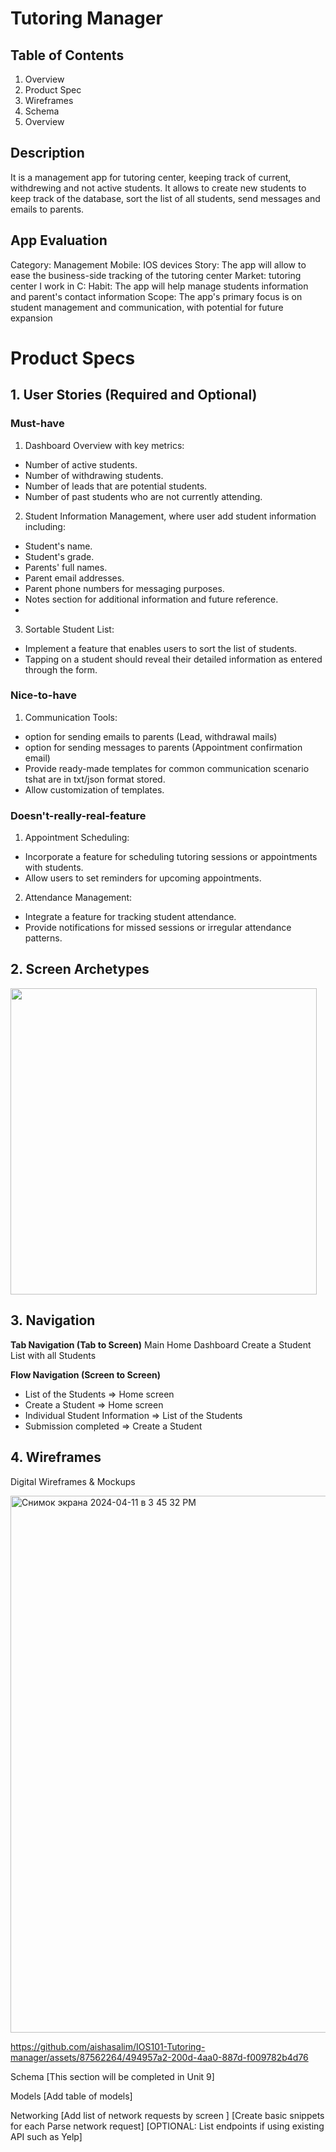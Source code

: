 # Tutoring Manager

## Table of Contents

1. Overview
2. Product Spec
3. Wireframes
4. Schema
5. Overview

## Description

It is a management app for tutoring center, keeping track of current, withdrewing and not active students. It allows to create new students to keep track of the database, sort the list of all students, send messages and emails to parents. 

## App Evaluation

Category: Management
Mobile: IOS devices
Story: The app will allow to ease the business-side tracking of the tutoring center
Market: tutoring center I work in C:
Habit: The app will help manage students information and parent's contact information
Scope: The app's primary focus is on student management and communication, with potential for future expansion

# Product Specs

## 1. User Stories (Required and Optional)

### Must-have

1. Dashboard Overview with key metrics:
 - Number of active students.
 - Number of withdrawing students.
 - Number of leads that are potential students.
 - Number of past students who are not currently attending.

2. Student Information Management, where user add student information including:
 - Student's name.
 - Student's grade.
 - Parents' full names.
 - Parent email addresses.
 - Parent phone numbers for messaging purposes.
 - Notes section for additional information and future reference.
 - 
3. Sortable Student List:

 - Implement a feature that enables users to sort the list of students.
 - Tapping on a student should reveal their detailed information as entered through the form.


### Nice-to-have

1. Communication Tools:
 - option for sending emails to parents (Lead, withdrawal mails)
 - option for sending messages to parents (Appointment confirmation email)
 - Provide ready-made templates for common communication scenario tshat are in txt/json format stored.
 - Allow customization of templates.

### Doesn't-really-real-feature

1. Appointment Scheduling:
 - Incorporate a feature for scheduling tutoring sessions or appointments with students.
 - Allow users to set reminders for upcoming appointments.

2. Attendance Management:
 - Integrate a feature for tracking student attendance.
 - Provide notifications for missed sessions or irregular attendance patterns.

## 2. Screen Archetypes

<img width="490" src="https://github.com/aishasalim/IOS101-Tutoring-manager/assets/87562264/56fa0d85-6276-4b00-bec7-83ee2be64619">

## 3. Navigation

**Tab Navigation (Tab to Screen)**
Main Home Dashboard 
Create a Student 
List with all Students

**Flow Navigation (Screen to Screen)**
- List of the Students
   => Home screen
- Create a Student
   => Home screen
- Individual Student Information 
   => List of the Students 
- Submission completed 
  => Create a Student
  
  
## 4. Wireframes
Digital Wireframes & Mockups

<img width="859" alt="Снимок экрана 2024-04-11 в 3 45 32 PM" src="https://github.com/aishasalim/IOS101-Tutoring-manager/assets/87562264/f2c0824b-2302-40a4-bc9c-f2975dc4cf92">




https://github.com/aishasalim/IOS101-Tutoring-manager/assets/87562264/494957a2-200d-4aa0-887d-f009782b4d76



Schema
[This section will be completed in Unit 9]

Models
[Add table of models]

Networking
[Add list of network requests by screen ]
[Create basic snippets for each Parse network request]
[OPTIONAL: List endpoints if using existing API such as Yelp]
